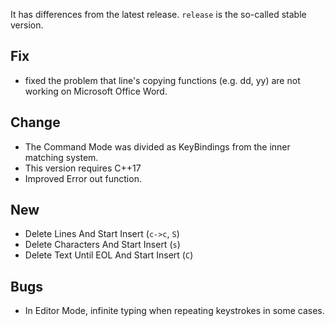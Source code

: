 It has differences from the latest release.
`release` is the so-called stable version.

## Fix
- fixed the problem that line's copying functions (e.g. dd, yy) are not working on Microsoft Office Word.

## Change
- The Command Mode was divided as KeyBindings from the inner matching system.
- This version requires C++17
- Improved Error out function.

## New
- Delete Lines And Start Insert (`c->c`, `S`)
- Delete Characters And Start Insert (`s`)
- Delete Text Until EOL And Start Insert (`C`)


## Bugs
- In Editor Mode, infinite typing when repeating keystrokes in some cases.
